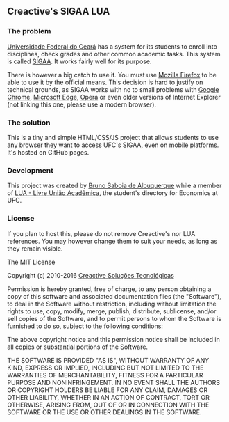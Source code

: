 ## Creactive's SIGAA LUA ##

### The problem ###
[Universidade Federal do Ceará](http://ufc.br) has a system for its students to enroll into disciplines, check grades and other common academic tasks. This system is called [SIGAA](https://si3.ufc.br/). It works fairly well for its purpose. 

There is however a big catch to use it. You must use [Mozilla Firefox](https://www.mozilla.org/firefox) to be able to use it by the official means. This decision is hard to justify on technical grounds, as SIGAA works with no to small problems with [Google Chrome](https://www.google.com/chrome/browser/desktop/), [Microsoft Edge](https://www.microsoft.com/en-us/windows/microsoft-edge), [Opera](https://www.opera.com) or even older versions of Internet Explorer (not linking this one, please use a modern browser).

### The solution ###
This is a tiny and simple HTML/CSS/JS project that allows students to use any browser they want to access UFC's SIGAA, even on mobile platforms. It's hosted on GitHub pages.

### Development ###
This project was created by [Bruno Saboia de Albuquerque](https://github.com/brunosaboia) while a member of [LUA - Livre União Acadêmica](http://caeco.org), the student's directory for Economics at UFC.


### License ###
If you plan to host this, please do not remove Creactive's nor LUA references. You may however change them to suit your needs, as long as they remain visible.

The MIT License

Copyright (c) 2010-2016 [Creactive Soluções Tecnológicas](http://creactive.com.br)

Permission is hereby granted, free of charge, to any person obtaining a copy
of this software and associated documentation files (the "Software"), to deal
in the Software without restriction, including without limitation the rights
to use, copy, modify, merge, publish, distribute, sublicense, and/or sell
copies of the Software, and to permit persons to whom the Software is
furnished to do so, subject to the following conditions:

The above copyright notice and this permission notice shall be included in
all copies or substantial portions of the Software.

THE SOFTWARE IS PROVIDED "AS IS", WITHOUT WARRANTY OF ANY KIND, EXPRESS OR
IMPLIED, INCLUDING BUT NOT LIMITED TO THE WARRANTIES OF MERCHANTABILITY,
FITNESS FOR A PARTICULAR PURPOSE AND NONINFRINGEMENT. IN NO EVENT SHALL THE
AUTHORS OR COPYRIGHT HOLDERS BE LIABLE FOR ANY CLAIM, DAMAGES OR OTHER
LIABILITY, WHETHER IN AN ACTION OF CONTRACT, TORT OR OTHERWISE, ARISING FROM,
OUT OF OR IN CONNECTION WITH THE SOFTWARE OR THE USE OR OTHER DEALINGS IN
THE SOFTWARE.